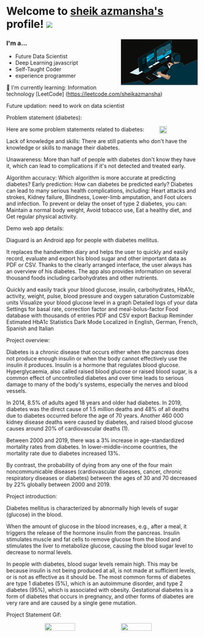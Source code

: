 # Welcome to [sheik azmansha's](https://github.com//) profile! <a href="https://github.com/sheik azmansha/"> <img src="https://media.giphy.com/media/hvRJCLFzcasrR4ia7z/giphy.gif" width="25px"></a>
 ### I'm a...   <img src="https://raw.githubusercontent.com/Potential17/Potential17/master/user%20(2).gif" height=25% width=40% align="right">
* Future Data Scientist 
* Deep Learning javascript
* Self-Taught Coder
* experience programmer


🌱 I'm currently learning: Information technology
[LeetCode] (https://leetcode.com/sheikazmansha)<br>


Future updation: need to work on data scientist



Problem statement
(diabetes):

  <img src="https://miro.medium.com/v2/resize:fit:1024/1*B8gZWOU9GTpz4ps4I7rZjQ.jpeg" height=10% width=20% align="right">
  
  
Here are some problem statements related to diabetes:

Lack of knowledge and skills: There are still patients who don't have the knowledge or skills to manage their diabetes. 

Unawareness: More than half of people with diabetes don't know they have it, which can lead to complications if it's not detected and treated early. 

Algorithm accuracy: Which algorithm is more accurate at predicting diabetes? 
Early prediction: How can diabetes be predicted early? 
Diabetes can lead to many serious health complications, including: Heart attacks and strokes, Kidney failure, Blindness, Lower-limb amputation, and Foot ulcers and infection. 
To prevent or delay the onset of type 2 diabetes, you can: Maintain a normal body weight, Avoid tobacco use, Eat a healthy diet, and Get regular physical activity. 



Demo web app details:




Diaguard is an Android app for people with diabetes mellitus.

It replaces the handwritten diary and helps the user to quickly and easily record, evaluate and export his blood sugar and other important data as PDF or CSV. Thanks to the clearly arranged interface, the user always has an overview of his diabetes. The app also provides information on several thousand foods including carbohydrates and other nutrients.

Quickly and easily track your blood glucose, insulin, carbohydrates, HbA1c, activity, weight, pulse, blood pressure and oxygen saturation
Customizable units
Visualize your blood glucose level in a graph
Detailed logs of your data
Settings for basal rate, correction factor and meal-bolus-factor
Food database with thousands of entries
PDF and CSV export
Backup
Reminder
Estimated HbA1c
Statistics
Dark Mode
Localized in English, German, French, Spanish and Italian






Project overview:


Diabetes is a chronic disease that occurs either when the pancreas does not produce enough insulin or when the body cannot effectively use the insulin it produces. Insulin is a hormone that regulates blood glucose. Hyperglycaemia, also called raised blood glucose or raised blood sugar, is a common effect of uncontrolled diabetes and over time leads to serious damage to many of the body's systems, especially the nerves and blood vessels.

In 2014, 8.5% of adults aged 18 years and older had diabetes. In 2019, diabetes was the direct cause of 1.5 million deaths and 48% of all deaths due to diabetes occurred before the age of 70 years. Another 460 000 kidney disease deaths were caused by diabetes, and raised blood glucose causes around 20% of cardiovascular deaths (1).

Between 2000 and 2019, there was a 3% increase in age-standardized mortality rates from diabetes. In lower-middle-income countries, the mortality rate due to diabetes increased 13%.

By contrast, the probability of dying from any one of the four main noncommunicable diseases (cardiovascular diseases, cancer, chronic respiratory diseases or diabetes) between the ages of 30 and 70 decreased by 22% globally between 2000 and 2019. 




 Project introduction:
 
 
 Diabetes mellitus is characterized by abnormally high levels of sugar (glucose) in the blood.

 When the amount of glucose in the blood increases, e.g., after a meal, it triggers the release 
 of the hormone insulin from the pancreas. Insulin stimulates muscle and fat cells to remove 
 glucose from the blood and stimulates the liver to metabolize glucose, causing the blood sugar 
 level to decrease to normal levels.

 In people with diabetes, blood sugar levels remain high. This may be because insulin is not 
 being produced at all, is not made at sufficient levels, or is not as effective as it should 
 be. The most common forms of diabetes are type 1 diabetes (5%), which is an autoimmune 
 disorder, and type 2 diabetes (95%), which is associated with obesity. Gestational diabetes is 
 a form of diabetes that occurs in pregnancy, and other forms of diabetes are very rare and are 
 caused by a single gene mutation.
 
 
 
 
 
  Project Statement Gif:



<img src="https://image.slidesharecdn.com/igmc-151011171138-lva1-app6891/85/Diabetes-and-GIT-5-320.jpg" height=15% width=40% align="right">

<img src="https://user-images.githubusercontent.com/41515202/95026749-37330280-06b1-11eb-888d-bf7bd2bc45bd.png" height=25% width=40% align="right">



